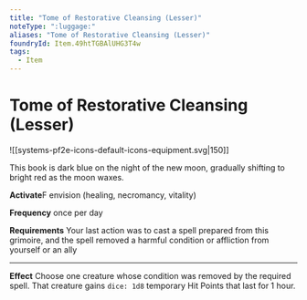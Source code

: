 ```yaml
---
title: "Tome of Restorative Cleansing (Lesser)"
noteType: ":luggage:"
aliases: "Tome of Restorative Cleansing (Lesser)"
foundryId: Item.49htTGBAlUHG3T4w
tags:
  - Item
---
```


# Tome of Restorative Cleansing (Lesser)
![[systems-pf2e-icons-default-icons-equipment.svg|150]]

This book is dark blue on the night of the new moon, gradually shifting to bright red as the moon waxes.

**Activate**F envision (healing, necromancy, vitality)

**Frequency** once per day

**Requirements** Your last action was to cast a spell prepared from this grimoire, and the spell removed a harmful condition or affliction from yourself or an ally

* * *

**Effect** Choose one creature whose condition was removed by the required spell. That creature gains `dice: 1d8` temporary Hit Points that last for 1 hour.

